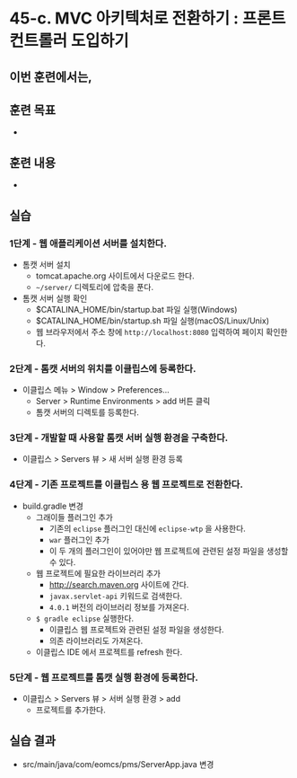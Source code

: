 # 45-c. MVC 아키텍처로 전환하기 : 프론트 컨트롤러 도입하기

이번 훈련에서는,
-

## 훈련 목표
-

## 훈련 내용
-

## 실습


### 1단계 - 웹 애플리케이션 서버를 설치한다.

- 톰캣 서버 설치
  - tomcat.apache.org 사이트에서 다운로드 한다.
  - `~/server/` 디렉토리에 압축을 푼다.
- 톰캣 서버 실행 확인
  - $CATALINA_HOME/bin/startup.bat 파일 실행(Windows)
  - $CATALINA_HOME/bin/startup.sh 파일 실행(macOS/Linux/Unix)
  - 웹 브라우저에서 주소 창에 `http://localhost:8080` 입력하여 페이지 확인한다.

### 2단계 - 톰캣 서버의 위치를 이클립스에 등록한다.

- 이클립스 메뉴 > Window >  Preferences...
  - Server > Runtime Environments > add 버튼 클릭
  - 톰캣 서버의 디렉토를 등록한다.

### 3단계 - 개발할 때 사용할 톰캣 서버 실행 환경을 구축한다.

- 이클립스 > Servers 뷰 > 새 서버 실행 환경 등록


### 4단계 - 기존 프로젝트를 이클립스 용 웹 프로젝트로 전환한다.

- build.gradle 변경
  - 그래이들 플러그인 추가
    - 기존의 `eclipse` 플러그인 대신에 `eclipse-wtp` 을 사용한다.
    - `war` 플러그인 추가
    - 이 두 개의 플러그인이 있어야만 웹 프로젝트에 관련된 설정 파일을 생성할 수 있다.
  - 웹 프로젝트에 필요한 라이브러리 추가
    - http://search.maven.org 사이트에 간다.
    - `javax.servlet-api` 키워드로 검색한다.
    - `4.0.1` 버전의 라이브러리 정보를 가져온다.
  - `$ gradle eclipse` 실행한다.
    - 이클립스 웹 프로젝트와 관련된 설정 파일을 생성한다.
    - 의존 라이브러리도 가져온다.
  - 이클립스 IDE 에서 프로젝트를 refresh 한다.


### 5단계 - 웹 프로젝트를 톰캣 실행 환경에 등록한다.

- 이클립스 > Servers 뷰 > 서버 실행 환경 > add
  - 프로젝트를 추가한다.


## 실습 결과

- src/main/java/com/eomcs/pms/ServerApp.java 변경
